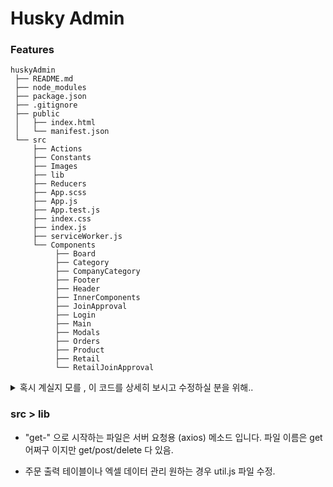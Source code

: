 # Husky Admin

### Features
````````````````
huskyAdmin
 ├── README.md
 ├── node_modules
 ├── package.json
 ├── .gitignore
 ├── public
 │   ├── index.html
 │   └── manifest.json
 └── src
     ├── Actions
     ├── Constants
     ├── Images
     ├── lib
     ├── Reducers
     ├── App.scss
     ├── App.js
     ├── App.test.js
     ├── index.css
     ├── index.js
     ├── serviceWorker.js
     └── Components
          ├── Board
          ├── Category
          ├── CompanyCategory
          ├── Footer
          ├── Header
          ├── InnerComponents
          ├── JoinApproval       
          ├── Login      
          ├── Main     
          ├── Modals                                                             
          ├── Orders
          ├── Product
          ├── Retail                                                                                                                     
          └── RetailJoinApproval 
````````````````



<details>
    <summary>
        혹시 계실지 모를 , 이 코드를 상세히 보시고 수정하실 분을 위해..
    </summary> 

------------

 * 본 프로젝트와 uyoung-hompage 는 redux 및 react-redux 사용하지 않고 react 의 **createContext, useReducer** 를 사용하여 redux 와 유사하게 꾸몄습니다.

 >  - dispatch action --> change state(store).
 >  - 각 component 에서 Context 불러와서 store 값 접근

 *  root reducer 구현하기 위해 reduce-reducer(그냥 reducer 를 하나로 몰아주기만 함) 파일을 추가 하였습니다.


 * 왜 굳이 이렇게 했냐면.. 그때는 react-redux 에 Hooks (useDispatch/ useSelector) 가 없었어요 (7.2 에 등장). redux 설치 안하고 react 의 context 랑 useReducer 잘 쓰면 될 것 같아보여서 시도해본 것. 그냥 그땐 그러면 좋을 것 같아 보였음... 이후 프로젝트는 안티패턴일망정 정상적(?) 으로 redux,react-redux,thunk 사용하였습니다
--------------
- 혹시 npm start/yarn start 돌렸을때 node-sass 에러가 난다면 이는 필시
    1. node 버전 문제
    1. node-sass 버전 문제 (4.13.0)
    1. npm 버전 문제
    1. 운영체제 버전 문제 (일수도)
    
제 경우는 1,2,3 조치 후에도 고쳐지지 않아 (회사컴 작업 후 개인컴 - 카탈리나 10.15.6- 에서 발생) node-sass 삭제하고 scss 파일 수동 컴파일해서 css 파일로 만들어 붙였습니다.

-----------
끝
</details>




### src > lib 
 - "get-" 으로 시작하는 파일은 서버 요청용 (axios) 메소드 입니다.
    파일 이름은 get어쩌구 이지만 get/post/delete 다 있음.
   
- 주문 출력 테이블이나 엑셀 데이터 관리 원하는 경우 util.js 파일 수정.

